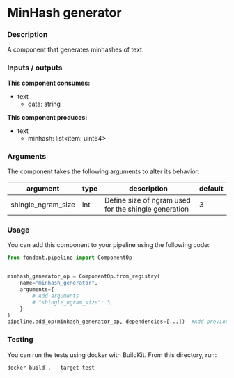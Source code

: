 # MinHash generator

### Description
A component that generates minhashes of text.

### Inputs / outputs

**This component consumes:**

- text
    - data: string

**This component produces:**

- text
    - minhash: list<item: uint64>

### Arguments

The component takes the following arguments to alter its behavior:

| argument | type | description | default |
| -------- | ---- | ----------- | ------- |
| shingle_ngram_size | int | Define size of ngram used for the shingle generation | 3 |

### Usage

You can add this component to your pipeline using the following code:

```python
from fondant.pipeline import ComponentOp


minhash_generator_op = ComponentOp.from_registry(
    name="minhash_generator",
    arguments={
        # Add arguments
        # "shingle_ngram_size": 3,
    }
)
pipeline.add_op(minhash_generator_op, dependencies=[...])  #Add previous component as dependency
```

### Testing

You can run the tests using docker with BuildKit. From this directory, run:
```
docker build . --target test
```
